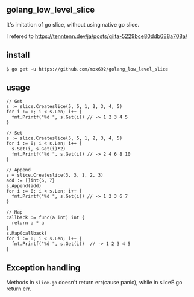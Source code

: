 ## golang_low_level_slice
It's imitation of go slice, without using native go slice.  

I refered to https://tenntenn.dev/ja/posts/qiita-5229bce80ddb688a708a/

## install
`$ go get -u https://github.com/mox692/golang_low_level_slice`

## usage

```
// Get
s := slice.Createslice(5, 5, 1, 2, 3, 4, 5)
for i := 0; i < s.Len; i++ {
  fmt.Printf("%d ", s.Get(i)) // -> 1 2 3 4 5
}

// Set
s := slice.Createslice(5, 5, 1, 2, 3, 4, 5)
for i := 0; i < s.Len; i++ {
  s.Set(i, s.Get(i)*2)
  fmt.Printf("%d ", s.Get(i)) // -> 2 4 6 8 10 
}

// Append
s = slice.Createslice(3, 3, 1, 2, 3)
add := []int{6, 7}
s.Append(add)
for i := 0; i < s.Len; i++ {
  fmt.Printf("%d ", s.Get(i)) // -> 1 2 3 6 7 
}

// Map
callback := func(a int) int {
  return a * a
}
s.Map(callback)
for i := 0; i < s.Len; i++ {
  fmt.Printf("%d ", s.Get(i))  // -> 1 2 3 4 5
}
```

## Exception handling
Methods in `slice.go` doesn't return err(cause panic), while in sliceE.go return err.

